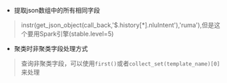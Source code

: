 - 提取json数组中的所有相同字段
> instr(get_json_object(call_back,'$.history[*].nluIntent'),'ruma'),但是这个要用Spark引擎(stable.level=5)

- 聚类时非聚类字段处理方式
> 查询非聚类字段，可以使用`first()`或者`collect_set(template_name)[0]`来处理